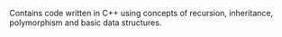 Contains code written in C++ using concepts of recursion, inheritance, polymorphism and basic data structures.
